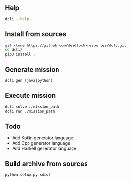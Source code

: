 ## Help
```bash
dcli --help
```

## Install from sources
```bash
git clone https://github.com/deadlock-resources/dcli.git
cd dcli/
pip3 install .
```

## Generate mission
```bash
dcli gen (java|python)
```
## Execute mission
```bash
dcli solve ./mission_path
dcli run ./mission_path
```

## Todo
* Add Kotlin generator language
* Add Cpp generator language
* Add Haskell generator language


## Build archive from sources
```bash
python setup.py sdist
```

